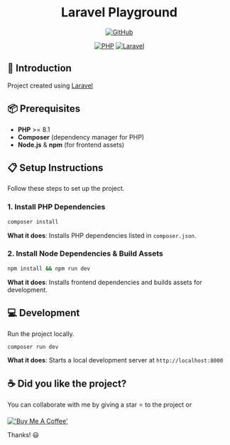 <div align="center">

# Laravel Playground

[![GitHub](https://img.shields.io/github/license/mashape/apistatus.svg)](https://github.com/joacod/laravel-playground/blob/main/LICENSE)

[![PHP](https://img.shields.io/badge/php-%23777BB4.svg?style=for-the-badge&logo=php&logoColor=white)](https://www.php.net)
[![Laravel](https://img.shields.io/badge/laravel-%23FF2D20.svg?style=for-the-badge&logo=laravel&logoColor=white)](https://laravel.com)

</div>

## 👋 Introduction

Project created using [Laravel](https://laravel.com)

## 📦 Prerequisites

- **PHP** >= 8.1
- **Composer** (dependency manager for PHP)
- **Node.js** & **npm** (for frontend assets)

## 📋 Setup Instructions

Follow these steps to set up the project.

### 1. Install PHP Dependencies

```bash
composer install
```

**What it does**: Installs PHP dependencies listed in `composer.json`.

### 2. Install Node Dependencies & Build Assets

```bash
npm install && npm run dev
```

**What it does**: Installs frontend dependencies and builds assets for development.

## 💻 Development

Run the project locally.

```bash
composer run dev
```

**What it does**: Starts a local development server at `http://localhost:8000`

## ☕️ Did you like the project?

You can collaborate with me by giving a star ⭐️ to the project or

[!['Buy Me A Coffee'](https://www.buymeacoffee.com/assets/img/custom_images/orange_img.png)](https://www.buymeacoffee.com/joacod)

Thanks! 😃
